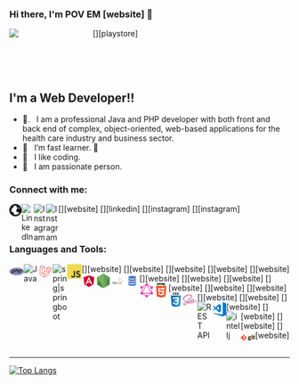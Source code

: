 
### Hi there, I'm POV EM [website] 👋  

[<img align="left"  width="150px" src="https://user-images.githubusercontent.com/10406702/95418531-c173a480-0905-11eb-873b-604e5b82734e.png" />][playstore]

<br />
<br />
<br />

## I'm a Web Developer!!
- 🔭. &nbsp; I am a professional Java and PHP developer with both front and back end of complex, object-oriented, web-based applications for the health care industry and business sector. 
- 🌱 &nbsp; I’m fast learner. 🤣
- 👯 &nbsp; I like coding.
- 🥅 &nbsp; I am passionate person.

### Connect with me:

[<img align="left" alt="http://empov.ct5kh.com/" width="22px" src="https://raw.githubusercontent.com/iconic/open-iconic/master/svg/globe.svg" />][website]
[<img align="left" alt="LinkedIn" width="22px" src="https://cdn.jsdelivr.net/npm/simple-icons@v3/icons/linkedin.svg" />][linkedin]
[<img align="left" alt="Instagram" width="22px" src="https://cdn.jsdelivr.net/npm/simple-icons@v3/icons/instagram.svg" />][instagram]
[<img align="left" alt="Instagram" width="22px" src="https://cdn.jsdelivr.net/npm/simple-icons@v3/icons/gmail.svg" />][instagram]

<br />

### Languages and Tools:

[<img align="left" alt="php" width="26px" src="https://raw.githubusercontent.com/github/explore/80688e429a7d4ef2fca1e82350fe8e3517d3494d/topics/php/php.png" />][website]
[<img align="left" alt="Java" width="26px" src="https://user-images.githubusercontent.com/10406702/95416366-8ae75b00-0900-11eb-87f7-40bc316c586a.png" />][website]
[<img align="left" alt="laravel" width="26px" src="https://raw.githubusercontent.com/github/explore/80688e429a7d4ef2fca1e82350fe8e3517d3494d/topics/laravel/laravel.png" />][website]
[<img align="left" alt="spring|springboot" width="26px" src="https://user-images.githubusercontent.com/10406702/95416723-4e682f00-0901-11eb-9ee3-08e5c8081153.png" />][website]
[<img align="left" alt="JavaScript" width="26px" src="https://raw.githubusercontent.com/github/explore/80688e429a7d4ef2fca1e82350fe8e3517d3494d/topics/javascript/javascript.png" />][website]
[<img align="left" alt="Angular" width="26px" src="https://raw.githubusercontent.com/github/explore/80688e429a7d4ef2fca1e82350fe8e3517d3494d/topics/angular/angular.png" />][website]
[<img align="left" alt="Node.js" width="26px" src="https://raw.githubusercontent.com/github/explore/80688e429a7d4ef2fca1e82350fe8e3517d3494d/topics/nodejs/nodejs.png" />][website]
[<img align="left" alt="MySQL" width="26px" src="https://raw.githubusercontent.com/github/explore/80688e429a7d4ef2fca1e82350fe8e3517d3494d/topics/mysql/mysql.png" />][website]
[<img align="left" alt="SQL" width="26px" src="https://raw.githubusercontent.com/github/explore/80688e429a7d4ef2fca1e82350fe8e3517d3494d/topics/sql/sql.png" />][website]
[<img align="left" alt="GraphQL" width="26px" src="https://raw.githubusercontent.com/github/explore/80688e429a7d4ef2fca1e82350fe8e3517d3494d/topics/graphql/graphql.png" />][website]
[<img align="left" alt="HTML5" width="26px" src="https://raw.githubusercontent.com/github/explore/80688e429a7d4ef2fca1e82350fe8e3517d3494d/topics/html/html.png" />][website]
[<img align="left" alt="CSS3" width="26px" src="https://raw.githubusercontent.com/github/explore/80688e429a7d4ef2fca1e82350fe8e3517d3494d/topics/css/css.png" />][website]
[<img align="left" alt="Sass" width="26px" src="https://raw.githubusercontent.com/github/explore/80688e429a7d4ef2fca1e82350fe8e3517d3494d/topics/sass/sass.png" />][website]
[<img align="left" alt="REST API" width="26px" src="https://user-images.githubusercontent.com/10406702/95417311-c125da00-0902-11eb-9354-5e74b8f8c069.png" />][website]
[<img align="left" alt="Visual Studio Code" width="26px" src="https://raw.githubusercontent.com/github/explore/80688e429a7d4ef2fca1e82350fe8e3517d3494d/topics/visual-studio-code/visual-studio-code.png" />][website]
[<img align="left" alt="intellj" width="26px" src="https://user-images.githubusercontent.com/10406702/95417483-2b3e7f00-0903-11eb-9d80-d1b09e6c5939.png" />][website]
[<img align="left" alt="Git" width="26px" src="https://raw.githubusercontent.com/github/explore/80688e429a7d4ef2fca1e82350fe8e3517d3494d/topics/git/git.png" />][website]
<br />
<br />

---
[![Top Langs](https://github-readme-stats.vercel.app/api/top-langs/?username=empovdev&layout=compact)](https://github.com/anuraghazra/github-readme-stats)

